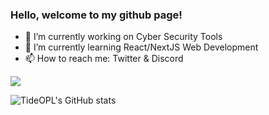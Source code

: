 ### Hello, welcome to my github page!

- 🔭 I’m currently working on Cyber Security Tools
- 🌱 I’m currently learning React/NextJS Web Development
- 📫 How to reach me: Twitter & Discord

![](https://img.shields.io/twitch/status/SharkyE2?color=red&style=for-the-badge)

![TideOPL's GitHub stats](https://github-readme-stats.vercel.app/api?username=TideOPL&theme=synthwave&show_icons=true)
